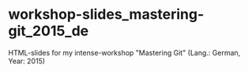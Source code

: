 # workshop-slides_mastering-git_2015_de
HTML-slides for my intense-workshop "Mastering Git" (Lang.: German, Year: 2015)
